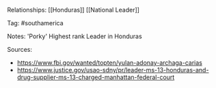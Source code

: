 
Relationships:
[[Honduras]]
[[National Leader]]

Tag: #southamerica 

Notes:
'Porky'
Highest rank Leader in Honduras

Sources:
- https://www.fbi.gov/wanted/topten/yulan-adonay-archaga-carias
- https://www.justice.gov/usao-sdny/pr/leader-ms-13-honduras-and-drug-supplier-ms-13-charged-manhattan-federal-court
